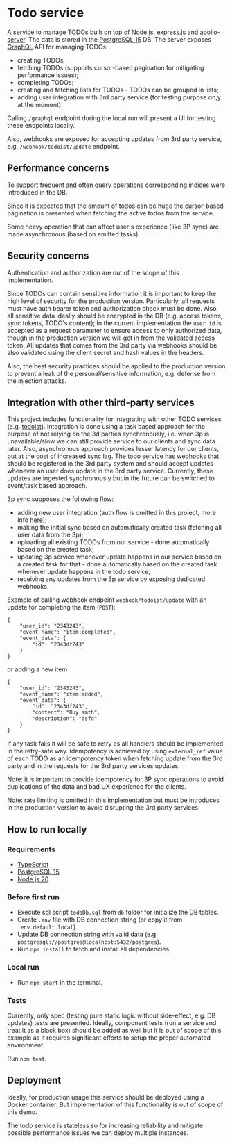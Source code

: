 # Todo service

A service to manage TODOs built on top of [Node.js](https://nodejs.org/en),
[express.js](https://expressjs.com/) and [apollo-server](https://www.apollographql.com/docs/apollo-server/).
The data is stored in the [PostgreSQL 15](https://www.postgresql.org/download/) DB.
The server exposes [GraphQL](https://graphql.org/) API for managing TODOs:

-   creating TODOs;
-   fetching TODOs (supports cursor-based pagination for mitigating performance issues);
-   completing TODOs;
-   creating and fetching lists for TODOs - TODOs can be grouped in lists;
-   adding user integration with 3rd party service (for testing purpose on;y at the moment).

Calling `/graphql` endpoint during the local run will present a UI for testing these endpoints locally.

Also, webhooks are exposed for accepting updates from 3rd party service, e.g. `/webhook/todoist/update` endpoint.

## Performance concerns

To support frequent and often query operations corresponding indices were introduced in the DB.

Since it is expected that the amount of todos can be huge the cursor-based pagination is presented when fetching the active todos from the service.

Some heavy operation that can affect user's experience (like 3P sync) are made asynchronous (based on emitted tasks).

## Security concerns

Authentication and authorization are out of the scope of this implementation.

Since TODOs can contain sensitive information it is important to keep the high level of security
for the production version. Particularly, all requests must have auth bearer token and authorization check must be done.
Also, all sensitive data ideally should be encrypted in the DB (e.g. access tokens, sync tokens, TODO's content);
In the current implementation the `user id` is accepted as a request parameter to ensure access to only authorized data,
though in the production version we will get in from the validated access token.
All updates that comes from the 3rd party via webhooks should be also validated using the client secret and hash values in the headers.

Also, the best security practices should be applied to the production version to prevent a leak of the personal/sensitive information,
e.g. defense from the injection attacks.

## Integration with other third-party services

This project includes functionality for integrating with other TODO services (e.g. [todoist](https://todoist.com/)).
Integration is done using a task based approach for the purpose of not relying on the 3d parties synchronously,
i.e. when 3p is unavailable/slow we can still provide service to our clients and sync data later.
Also, asynchronous approach provides lesser latency for our clients, but at the cost of increased sync lag.
The todo service has webhooks that should be registered in the 3rd party system and should accept updates whenever an user does update in the 3rd party service. Currently, these updates are ingested synchronously but in the future can be switched to event/task based approach.

3p sync supposes the following flow:

-   adding new user integration (auth flow is omitted in this project, more info [here](https://developer.todoist.com/guides/#authorization));
-   making the initial sync based on automatically created task (fetching all user data from the 3p);
-   uploading all existing TODOs from our service - done automatically based on the created task;
-   updating 3p service whenever update happens in our service based on a created task for that - done automatically based on the created task whenever update happens in the todo service;
-   receiving any updates from the 3p service by exposing dedicated webhooks.

Example of calling webhook endpoint `webhook/todoist/update` with an update for completing the item (`POST`):

```
{
    "user_id": "2343243",
    "event_name": "item:completed",
    "event_data": {
        "id": "2343df243"
    }
}
```

or adding a new item

```
{
    "user_id": "2343243",
    "event_name": "item:added",
    "event_data": {
        "id": "2343df243",
        "content": "Buy smth",
        "description": "dsfd"
    }
}
```

If any task fails it will be safe to retry as all handlers should be implemented in the retry-safe way.
Idempotency is achieved by using `external_ref` value of each TODO as an idempotency token when fetching update from the 3rd party and in the requests for the 3rd party services updates.

Note: it is important to provide idempotency for 3P sync operations to avoid duplications of the data and bad UX experience for the clients.

Note: rate limiting is omitted in this implementation but must be introduces in the production version to avoid disrupting the 3rd party services.

## How to run locally

### Requirements

-   [TypeScript](https://www.typescriptlang.org/)
-   [PostgreSQL 15](https://www.postgresql.org/download/)
-   [Node.js 20](https://nodejs.org/en)

### Before first run

-   Execute sql script `todoDb.sql` from `db` folder for initialize the DB tables.
-   Create `.env` file with DB connection string (or copy it from `.env.default.local`).
-   Update DB connection string with valid data (e.g. `postgresql://postgres@localhost:5432/postgres`).
-   Run `npm install` to fetch and install all dependencies.

### Local run

-   Run `npm start` in the terminal.

### Tests

Currently, only spec (testing pure static logic without side-effect, e.g. DB updates) tests are presented.
Ideally, component tests (run a service and treat it as a black box) should be added as well
but it is out of scope of this example as it requires significant efforts to setup the proper automated environment.

Run `npm test`.

## Deployment

Ideally, for production usage this service should be deployed using a Docker container.
But implementation of this functionality is out of scope of this demo.

The todo service is stateless so for increasing reliability and mitigate possible performance issues we can deploy multiple instances.
